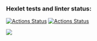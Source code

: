 ### Hexlet tests and linter status:
[![Actions Status](https://github.com/SoulH0unD/python-project-lvl1/workflows/hexlet-check/badge.svg)](https://github.com/SoulH0unD/python-project-lvl1/actions)
[![Actions Status](https://github.com/SoulH0unD/python-project-lvl1/workflows/run_lint/badge.svg)](https://github.com/SoulH0unD/python-project-lvl1/actions)

<a href="https://codeclimate.com/github/SoulH0unD/python-project-lvl1/maintainability"><img src="https://api.codeclimate.com/v1/badges/53462ed6de3cd72d7096/maintainability" /></a>
